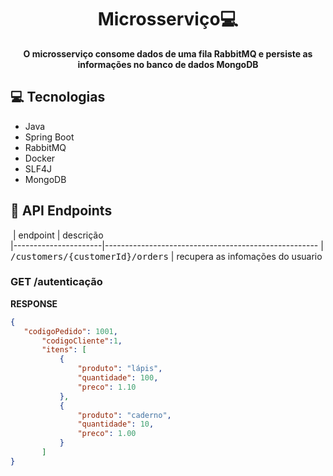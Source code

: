 <h1 align="center" style="font-weight: bold;">Microsserviço💻</h1>

<p align="center">
    <b>O microsserviço consome dados de uma fila RabbitMQ e persiste as informações no banco de dados MongoDB</b>
</p>

<h2 id="technologies">💻 Tecnologias</h2>

- Java
- Spring Boot
- RabbitMQ
- Docker
- SLF4J
- MongoDB

<h2 id="routes">📍 API Endpoints</h2>

​
| endpoint               | descrição                                          
|----------------------|-----------------------------------------------------
| <kbd>/customers/{customerId}/orders</kbd>     | recupera as infomações do usuario

<h3 id="get-auth-detail">GET /autenticação</h3>

**RESPONSE**
```json
{
   "codigoPedido": 1001,
       "codigoCliente":1,
       "itens": [
           {
               "produto": "lápis",
               "quantidade": 100,
               "preco": 1.10
           },
           {
               "produto": "caderno",
               "quantidade": 10,
               "preco": 1.00
           }
       ]
}
```
